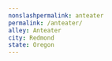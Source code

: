 ```yaml
---
﻿nonslashpermalink: anteater
permalink: /anteater/
alley: Anteater
city: Redmond
state: Oregon
---
```

